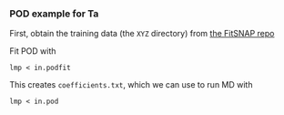 ### POD example for Ta

First, obtain the training data (the `XYZ` directory) from [the FitSNAP repo](https://github.com/FitSNAP/FitSNAP/tree/master/examples/Ta_XYZ/XYZ)

Fit POD with

    lmp < in.podfit

This creates `coefficients.txt`, which we can use to run MD with

    lmp < in.pod


